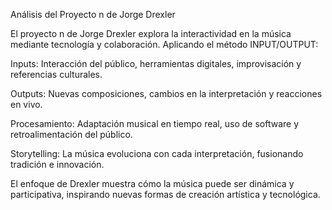 Análisis del Proyecto n de Jorge Drexler

El proyecto n de Jorge Drexler explora la interactividad en la música mediante tecnología y colaboración. Aplicando el método INPUT/OUTPUT:

Inputs: Interacción del público, herramientas digitales, improvisación y referencias culturales.

Outputs: Nuevas composiciones, cambios en la interpretación y reacciones en vivo.

Procesamiento: Adaptación musical en tiempo real, uso de software y retroalimentación del público.

Storytelling: La música evoluciona con cada interpretación, fusionando tradición e innovación.

El enfoque de Drexler muestra cómo la música puede ser dinámica y participativa, inspirando nuevas formas de creación artística y tecnológica.

